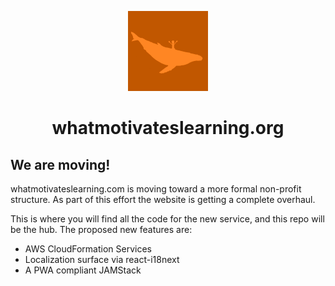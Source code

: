 <p align="center">
  <a href="https://www.whatmotivateslearning.com">
    <img alt="what motivates learning" src="./src/images/icon-128.png" width="128" />
  </a>
</p>
<h1 align="center">
  whatmotivateslearning.org
</h1>

## We are moving!
whatmotivateslearning.com is moving toward a more formal non-profit structure. As part of this effort the website is getting a complete overhaul.

This is where you will find all the code for the new service, and this repo will be the hub. The proposed new features are:

* AWS CloudFormation Services
* Localization surface via react-i18next
* A PWA compliant JAMStack